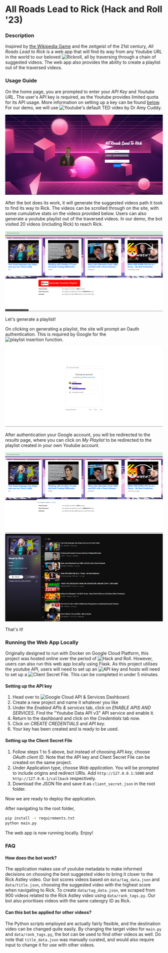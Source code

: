# All Roads Lead to Rick (Hack and Roll '23)

### Description ###
Inspired by [the Wikipedia Game](https://en.wikipedia.org/wiki/Wikipedia:Wiki_Game) and the zeitgeist of the 21st century, _All Roads Lead to Rick_ is a web app that will find its way from any Youtube URL in the world to our beloved ![Rickroll](https://www.youtube.com/watch?v=dQw4w9WgXcQ), all by traversing through a chain of suggested videos. The web app also provides the ability to create a playlist out of the traversed videos.

### Usage Guide ###
On the home page, you are prompted to enter your _API Key_ and _Youtube URL_. The user's API key is required, as the Youtube provides limited quota for its API usage. More information on setting up a key can be found [below](#setting-up-the-api-key). For our demo, we will use ![Youtube's default TED video by Dr Amy Cuddy](https://www.youtube.com/watch?v=Ks-_Mh1QhMc).

![Home](/demo/home.png)

After the bot does its work, it will generate the suggested videos path it took to find its way to Rick. The videos can be scrolled through on the site, with some cumulative stats on the videos provided below. Users can also generate a youtube playlist out of the traversed videos. In our demo, the bot visited 20 videos (including Rick) to reach Rick.

![Results](/demo/results.png)

Let's generate a playlist!

On clicking on generating a playlist, the site will prompt an Oauth authentication. This is required by Google for the ![playlist insertion function](https://developers.google.com/youtube/v3/docs/playlists/insert).

![Oauth](/demo/oauth.png)

After authentication your Google account, you will be redirected to the _results_ page, where you can click on _My Playlist_ to be redirected to the playlist created in your own Youtube account.

![Results Playlist](/demo/results_playlist.png)
![Youtube Playlist](/demo/yt_playlist.png)

That's it!

### Running the Web App Locally ###
Originally designed to run with Docker on Google Cloud Platform, this project was hosted online over the period of ![Hack and Roll](https://hacknroll.nushackers.org/). However, users can also run this web app locally using Flask. As this project utilises the youtube API, users will need to set up an ![API key](https://developers.google.com/youtube/v3/getting-started) and hosts will need to set up a ![Client Secret File](https://developers.google.com/identity/gsi/web/guides/get-google-api-clientid). This can be completed in under 5 minutes.

#### Setting up the API key ####
1. Head over to ![Google Cloud API & Services Dashboard](https://console.cloud.google.com/apis/dashboard).
2. Create a new project and name it whatever you like
3. Under the _Enabled APIs & services_ tab, click on _ENABLE APIS AND SERVICES_. Find the "Youtube Data API v3" API service and enable it.
4. Return to the dashboard and click on the _Credentials_ tab now.
5. Click on _CREATE CREDENTIALS_ and _API key_.
6. Your key has been created and is ready to be used.

#### Setting up the Client Secret File ####
1. Follow steps 1 to 5 above, but instead of choosing _API key_, choose _OAuth client ID_. Note that the API key and Client Secret File can be created on the same project.
2. Under Application type, choose _Web application_. You will be prompted to include origins and redirect URIs. Add `http://127.0.0.1:5000` and `http://127.0.0.1/callback` respectively.
3. Download the JSON file and save it as `client_secret.json` in the root folder.

Now we are ready to deploy the application.

After navigating to the root folder,

```bash
pip install -r requirements.txt
python main.py
```

The web app is now running locally. Enjoy!

### FAQ ###

#### How does the bot work? ####
The application makes use of youtube metadata to make informed decisions on choosing the best suggested video to bring it closer to the Rick Astley video. Our bot scores videos based on `data/tag_data.json` and `data/title.json`, choosing the suggested video with the highest score when navigating to Rick. To create `data/tag_data.json`, we scraped from 900 videos related to the Rick Astley video using `data/rank_tags.py`. Our bot also prioritises videos with the same cateogry ID as Rick.

#### Can this bot be applied for other videos? ####
The Python scripts employed are actually fairly flexible, and the destination video can be changed quite easily. By changing the target video for `main.py` and `data/rank_tags.py`, the bot can be used to find other videos as well. Do note that `title_data.json` was manually curated, and would also require input to change it for use with other videos.
